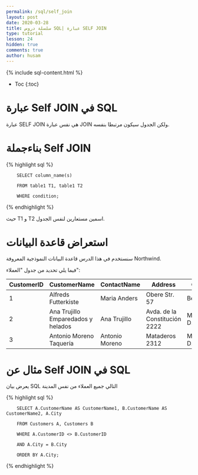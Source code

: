 ```yaml
---
permalink: /sql/self_join
layout: post
date: 2020-03-28
title: سلسلة دروس SQL| عبارة SELF JOIN
type: tutorial
lesson: 24
hidden: true
comments: true
author: husam
---
```


{% include sql-content.html %}

* Toc
{:toc}

# عبارة Self JOIN في SQL

عبارة SELF JOIN هي نفس عبارة JOIN  ولكن الجدول سيكون مرتبطا بنفسه.

# بناءجملة Self JOIN

{% highlight sql %}

        SELECT column_name(s)

        FROM table1 T1, table1 T2

        WHERE condition;

{% endhighlight %}

حيث T1 و T2 اسمين مستعارين لنفس الجدول.

# استعراض قاعدة البيانات

سنستخدم في هذا الدرس قاعدة البيانات النموذجية المعروفة Northwind.

فيما يلي تحديد من جدول "العملاء":

| CustomerID 	| CustomerName |	ContactName |	Address |	City |	PostalCode |	Country |
| ------------ | ------------ | ---------------| ------------ | ----- | -------- | ----------- |
| 1 | Alfreds Futterkiste 	| Maria Anders |	Obere Str. 57 |	Berlin |	12209 |	Germany |
| 2 |	Ana Trujillo Emparedados y helados |	Ana Trujillo |	Avda. de la Constitución 2222 |	México D.F. |	05021 |	Mexico |
|3 |	Antonio Moreno Taquería |	Antonio Moreno |	Mataderos 2312 |	México D.F. |	05023 |	Mexico |


# مثال عن Self JOIN في SQL

يعرض بيان SQL التالي جميع العملاء من نفس المدينة


{% highlight sql %}


        SELECT A.CustomerName AS CustomerName1, B.CustomerName AS CustomerName2, A.City

        FROM Customers A, Customers B

        WHERE A.CustomerID <> B.CustomerID

        AND A.City = B.City

        ORDER BY A.City;

{% endhighlight %}



